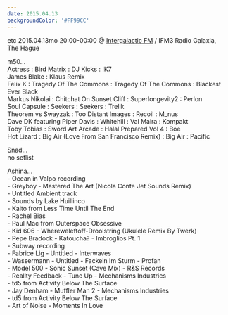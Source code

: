 ```yaml
---
date: 2015.04.13
backgroundColor: '#FF99CC'
---
```


etc 2015.04.13mo 20:00-00:00 @ [Intergalactic FM](http://www.intergalacticfm.com/) / IFM3 Radio Galaxia, The Hague  

m50...  
Actress : Bird Matrix : DJ Kicks : !K7  
James Blake : Klaus Remix  
Felix K : Tragedy Of The Commons : Tragedy Of The Commons : Blackest Ever Black  
Markus Nikolai : Chitchat On Sunset Cliff : Superlongevity2 : Perlon  
Soul Capsule : Seekers : Seekers : Trelik  
Theorem vs Swayzak : Too Distant Images : Recoil : M\_nus  
Dave DK featuring Piper Davis : Whitehill : Val Maira : Kompakt  
Toby Tobias : Sword Art Arcade : Halal Prepared Vol 4 : Boe  
Hot Lizard : Big Air (Love From San Francisco Remix) : Big Air : Pacific  

Snad...  
no setlist  

Ashina...  
\- Ocean in Valpo recording  
\- Greyboy - Mastered The Art (Nicola Conte Jet Sounds Remix)  
\- Untitled Ambient track  
\- Sounds by Lake Huillinco  
\- Kaito from Less Time Until The End  
\- Rachel Bias  
\- Paul Mac from Outerspace Obsessive  
\- Kid 606 - Whereweleftoff-Droolstring (Ukulele Remix By Twerk)  
\- Pepe Bradock - Katoucha? - Imbroglios Pt. 1  
\- Subway recording  
\- Fabrice Lig - Untitled - Interwaves  
\- Wassermann - Untitled - Fackeln Im Sturm - Profan  
\- Model 500 - Sonic Sunset (Cave Mix) - R&S Records  
\- Reality Feedback - Tune Up - Mechanisms Industries  
\- td5 from Activity Below The Surface  
\- Jay Denham - Muffler Man 2 - Mechanisms Industries  
\- td5 from Activity Below The Surface  
\- Art of Noise - Moments In Love
